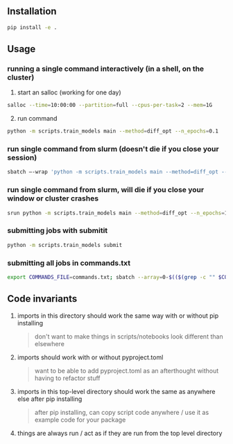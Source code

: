 ## Installation
```bash
pip install -e .
```

## Usage
### running a single command interactively (in a shell, on the cluster)

1. start an salloc (working for one day)
```bash
salloc --time=10:00:00 --partition=full --cpus-per-task=2 --mem=1G
```
2. run command
```bash
python -m scripts.train_models main --method=diff_opt --n_epochs=0.1
```

### run single command from slurm (doesn't die if you close your session)
```bash
sbatch –-wrap 'python -m scripts.train_models main --method=diff_opt --n_epochs=10'
```

### run single command from slurm, will die if you close your window or cluster crashes
```bash
srun python -m scripts.train_models main --method=diff_opt --n_epochs=10
```


### submitting jobs with submitit
```bash
python -m scripts.train_models submit
```

### submitting all jobs in commands.txt
```bash
export COMMANDS_FILE=commands.txt; sbatch --array=0-$(($(grep -c "" $COMMANDS_FILE)-1)) run_all_lines.sh
```


## Code invariants
1. imports in this directory should work the same way with or without pip installing
    > don't want to make things in scripts/notebooks look different than elsewhere
2.  imports should work with or without pyproject.toml
    > want to be able to add pyproject.toml as an afterthought without having to refactor stuff
3. imports in this top-level directory should work the same as anywhere else after pip installing
    > after pip installing, can copy script code anywhere / use it as example code for your package
4. things are always run / act as if they are run from the top level directory
